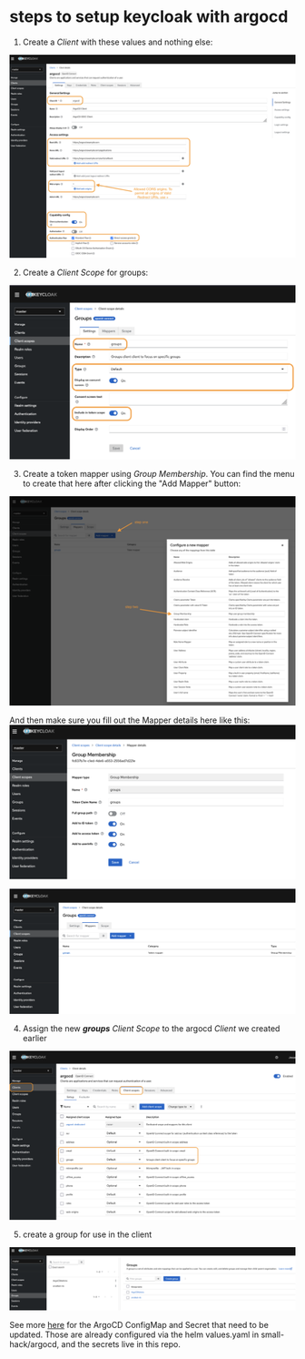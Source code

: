 # steps to setup keycloak with argocd

1. Create a _Client_ with these values and nothing else:
<img alt="Screenshot of keycloak showing how to configure a client with clientID: argocd, rootURL: https://argocd.example.com, homeURL: https://argocd.example.com/applications, validRedirectURIs: https://argocd.example.com/auth/callback, webOrigins: +, capabilityConfig.clientAuthentication: on, authenticationFlow.standardFlow: checked, authenticationFlow.directAccessGrant: checked. There is a note pointing to Web Origin noting that it should be set to + (plus sign) for allowed CORS origins, which means it permits all origins of Valid Redirect URIs" src="./step_1_create_client.png">

2. Create a _Client Scope_ for groups:
<img alt="Screenshot of keycloak showing configuration of a client scope settings tab: name: groups, type: default, display on consent: on, include in token scope: on. All other fields are blank." src="./step_2_create_client_scope.png">

3. Create a token mapper using _Group Membership_. You can find the menu to create that here after clicking the "Add Mapper" button:
<img alt="Screenshot of keycloak showing the client scope configuration mappers tab after clicking the Add Mapper button. It shows a pop up window that says Configure a new mapper, choose any of the mappings from this table. There is an arrow pointing to the Group Membership mapper which shows a description of: Map user group membership." src="./step_3.1.png">

And then make sure you fill out the Mapper details here like this:
<img alt="Screenshot of keycloak showing confgiuration of the mapper which shows token claim name: groups, add to ID token: on, add to access token: on, add to userinfo: on" src="./mapper_details.png">

<img alt="Screenshot of keycloak showing configuration of the same client scope but the mappers tab this time. It shows a single mapper called groups." src="./step_3.png">

4. Assign the new _**groups**_ _Client Scope_ to the argocd _Client_ we created earlier
<img alt="Screenshot of keycloak showing the Clients page with the Client Scopes tab selected. There are two 'Assigned client scopes' highlighted: email and groups, and both have assigned type of Default." src="./step_4.png">

5. create a group for use in the client
<img alt="Screenshot of keycloak showing a group called ArgoCDAdmins crated on the Groups page" src="./step_5_create_groups.png">

See more [here](https://argo-cd.readthedocs.io/en/stable/operator-manual/user-management/keycloak/#configuring-argocd-oidc) for the ArgoCD ConfigMap and Secret that need to be updated. Those are already configured via the helm values.yaml in small-hack/argocd, and the secrets live in this repo.
